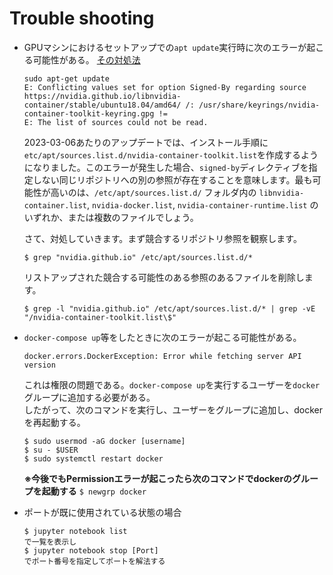 # Trouble shooting
- GPUマシンにおけるセットアップでの`apt update`実行時に次のエラーが起こる可能性がある。    [その対処法](https://docs.nvidia.com/datacenter/cloud-native/container-toolkit/troubleshooting.html#conflicting-values-set-for-option-signed-by-error-when-running-apt-update)
    ```
    sudo apt-get update
    E: Conflicting values set for option Signed-By regarding source https://nvidia.github.io/libnvidia-container/stable/ubuntu18.04/amd64/ /: /usr/share/keyrings/nvidia-container-toolkit-keyring.gpg !=
    E: The list of sources could not be read.
    ```
    2023-03-06あたりのアップデートでは、インストール手順に`etc/apt/sources.list.d/nvidia-container-toolkit.list`を作成するようになりました。このエラーが発生した場合、`signed-by`ディレクティブを指定しない同じリポジトリへの別の参照が存在することを意味します。最も可能性が高いのは、`/etc/apt/sources.list.d/` フォルダ内の `libnvidia-container.list`, `nvidia-docker.list`, `nvidia-container-runtime.list` のいずれか、または複数のファイルでしょう。

    さて、対処していきます。まず競合するリポジトリ参照を観察します。
    ```
    $ grep "nvidia.github.io" /etc/apt/sources.list.d/*
    ```
    リストアップされた競合する可能性のある参照のあるファイルを削除します。
    ```
    $ grep -l "nvidia.github.io" /etc/apt/sources.list.d/* | grep -vE "/nvidia-container-toolkit.list\$"
    ```

- `docker-compose up`等をしたときに次のエラーが起こる可能性がある。
    ```
    docker.errors.DockerException: Error while fetching server API version
    ```
    これは権限の問題である。`docker-compose up`を実行するユーザーを`docker`グループに追加する必要がある。  
    したがって、次のコマンドを実行し、ユーザーをグループに追加し、dockerを再起動する。
    ```
    $ sudo usermod -aG docker [username]
    $ su - $USER
    $ sudo systemctl restart docker
    ```
    **※今後でもPermissionエラーが起こったら次のコマンドでdockerのグループを起動する**
            ```
            $ newgrp docker
            ```
- ポートが既に使用されている状態の場合
    ```
    $ jupyter notebook list
    で一覧を表示し
    $ jupyter notebook stop [Port]
    でポート番号を指定してポートを解法する
    ```